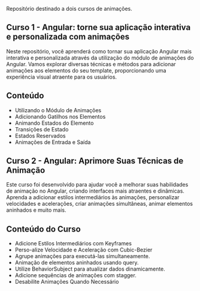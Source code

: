 Repositório destinado a dois cursos de animações.

## Curso 1 - Angular: torne sua aplicação interativa e personalizada com animações
Neste repositório, você aprenderá como tornar sua aplicação Angular mais interativa e personalizada através da utilização do módulo de animações do Angular. Vamos explorar diversas técnicas e métodos para adicionar animações aos elementos do seu template, proporcionando uma experiência visual atraente para os usuários.

## Conteúdo
- Utilizando o Módulo de Animações
- Adicionando Gatilhos nos Elementos
- Animando Estados do Elemento
- Transições de Estado
- Estados Reservados
- Animações de Entrada e Saída


## Curso 2 - Angular: Aprimore Suas Técnicas de Animação
Este curso foi desenvolvido para ajudar você a melhorar suas habilidades de animação no Angular, criando interfaces mais atraentes e dinâmicas. Aprenda a adicionar estilos intermediários às animações, personalizar velocidades e acelerações, criar animações simultâneas, animar elementos aninhados e muito mais.
## Conteúdo do Curso

- Adicione Estilos Intermediários com Keyframes
- Perso-alize Velocidade e Aceleração com Cubic-Bezier
- Agrupe animações para executá-las simultaneamente.
- Animação de elementos aninhados usando query.
- Utilize BehaviorSubject para atualizar dados dinamicamente.
- Adicione sequências de animações com stagger.
- Desabilite Animações Quando Necessário

